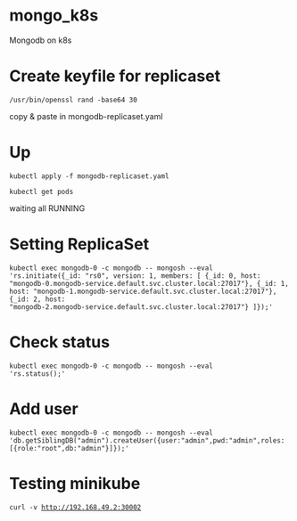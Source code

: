 # mongo_k8s
Mongodb on k8s

# Create keyfile for replicaset
<code>/usr/bin/openssl rand -base64 30</code>

copy & paste in mongodb-replicaset.yaml

# Up 
<code>kubectl apply -f mongodb-replicaset.yaml</code>

<code>kubectl get pods</code>

waiting all RUNNING

# Setting ReplicaSet
<code>kubectl exec mongodb-0 -c mongodb -- mongosh --eval 'rs.initiate({_id: "rs0", version: 1, members: [ {_id: 0, host: "mongodb-0.mongodb-service.default.svc.cluster.local:27017"}, {_id: 1, host: "mongodb-1.mongodb-service.default.svc.cluster.local:27017"}, {_id: 2, host: "mongodb-2.mongodb-service.default.svc.cluster.local:27017"} ]});'
</code>

# Check status
<code>kubectl exec mongodb-0 -c mongodb -- mongosh --eval 'rs.status();'</code>

# Add user
<code>kubectl exec mongodb-0 -c mongodb -- mongosh --eval 'db.getSiblingDB("admin").createUser({user:"admin",pwd:"admin",roles:[{role:"root",db:"admin"}]});'</code>



# Testing minikube
<code>curl -v http://192.168.49.2:30002</code>

